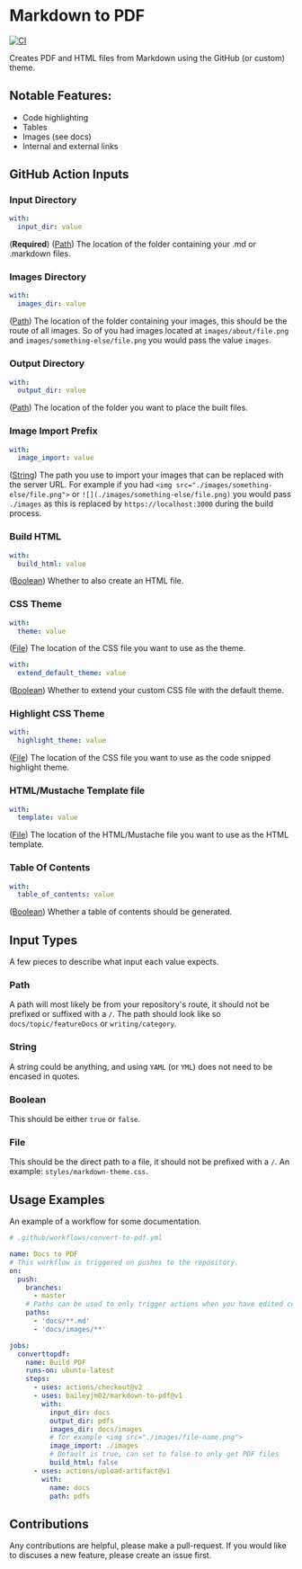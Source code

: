 # Markdown to PDF

[![CI](https://github.com/BaileyJM02/markdown-to-pdf/actions/workflows/main.yml/badge.svg)](https://github.com/BaileyJM02/markdown-to-pdf/actions/workflows/main.yml)

Creates PDF and HTML files from Markdown using the GitHub (or custom) theme.

## Notable Features:

- Code highlighting
- Tables
- Images (see docs)
- Internal and external links

## GitHub Action Inputs

### Input Directory

```yaml
with:
  input_dir: value
```

(**Required**)
([Path](#path))
The location of the folder containing your .md or .markdown files.

### Images Directory

```yaml
with:
  images_dir: value
```

([Path](#path))
The location of the folder containing your images, this should be the route of all images. So of you had images located
at `images/about/file.png` and `images/something-else/file.png` you would pass the value `images`.

### Output Directory

```yaml
with:
  output_dir: value
```

([Path](#path))
The location of the folder you want to place the built files.

### Image Import Prefix

```yaml
with:
  image_import: value
```

([String](#string))
The path you use to import your images that can be replaced with the server URL. For example if you
had `<img src="./images/something-else/file.png">` or `![](./images/something-else/file.png)` you would pass `./images`
as this is replaced by `https://localhost:3000` during the build process.

### Build HTML

```yaml
with:
  build_html: value
```

([Boolean](#boolean))
Whether to also create an HTML file.

### CSS Theme

```yaml
with:
  theme: value
```

([File](#file))
The location of the CSS file you want to use as the theme.

```yaml
with:
  extend_default_theme: value
```

([Boolean](#boolean))
Whether to extend your custom CSS file with the default theme.

### Highlight CSS Theme

```yaml
with:
  highlight_theme: value
```

([File](#file))
The location of the CSS file you want to use as the code snipped highlight theme.

### HTML/Mustache Template file

```yaml
with:
  template: value
```

([File](#file))
The location of the HTML/Mustache file you want to use as the HTML template.

### Table Of Contents

```yaml
with:
  table_of_contents: value
```

([Boolean](#boolean))
Whether a table of contents should be generated.

## Input Types

A few pieces to describe what input each value expects.

### Path

A path will most likely be from your repository's route, it should not be prefixed or suffixed with a `/`. The path
should look like so `docs/topic/featureDocs` or `writing/category`.

### String

A string could be anything, and using `YAML` (or `YML`) does not need to be encased in quotes.

### Boolean

This should be either `true` or `false`.

### File

This should be the direct path to a file, it should not be prefixed with a `/`. An example: `styles/markdown-theme.css`.

## Usage Examples

An example of a workflow for some documentation.

````yml
# .github/workflows/convert-to-pdf.yml

name: Docs to PDF
# This workflow is triggered on pushes to the repository.
on:
  push:
    branches:
      - master
    # Paths can be used to only trigger actions when you have edited certain files, such as a file within the /docs directory
    paths:
      - 'docs/**.md'
      - 'docs/images/**'

jobs:
  converttopdf:
    name: Build PDF
    runs-on: ubuntu-latest
    steps:
      - uses: actions/checkout@v2
      - uses: baileyjm02/markdown-to-pdf@v1
        with:
          input_dir: docs
          output_dir: pdfs
          images_dir: docs/images
          # for example <img src="./images/file-name.png">
          image_import: ./images
          # Default is true, can set to false to only get PDF files
          build_html: false
      - uses: actions/upload-artifact@v1
        with:
          name: docs
          path: pdfs

````

## Contributions

Any contributions are helpful, please make a pull-request. If you would like to discuses a new feature, please create an
issue first.
